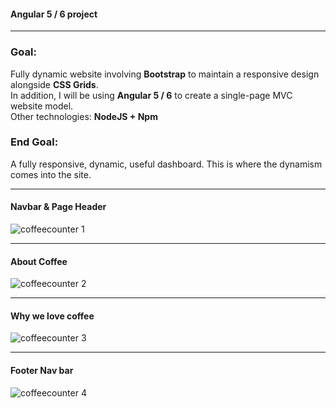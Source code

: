 #### Angular 5 / 6 project
---

### Goal:

Fully dynamic website involving **Bootstrap** to maintain a responsive design alongside **CSS Grids**.  
In addition, I will be using **Angular 5 / 6** to create a single-page MVC website model.  
Other technologies: **NodeJS + Npm**

### End Goal:

A fully responsive, dynamic, useful dashboard.
This is where the dynamism comes into the site.

---
#### Navbar & Page Header
![coffeecounter 1](https://user-images.githubusercontent.com/21260839/45119000-01c62e80-b152-11e8-8f63-b3917164872d.PNG)

---
#### About Coffee
![coffeecounter 2](https://user-images.githubusercontent.com/21260839/45119001-025ec500-b152-11e8-9c22-346ba01f76a4.PNG)

---
#### Why we love coffee
![coffeecounter 3](https://user-images.githubusercontent.com/21260839/45119002-025ec500-b152-11e8-86c0-027bc68ddb59.PNG)

---
#### Footer Nav bar
![coffeecounter 4](https://user-images.githubusercontent.com/21260839/45119003-025ec500-b152-11e8-9484-0dbfa7f8bd27.PNG)

